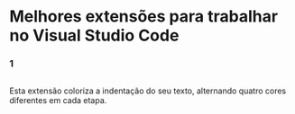 <h1>Melhores extensões para trabalhar no Visual Studio Code</h1>

<h3>1</h3>
<img src="https://raw.githubusercontent.com/oderwat/vscode-indent-rainbow/master/assets/example.png" alt="">
<p>Esta extensão coloriza a indentação do seu texto, alternando quatro cores diferentes em cada etapa.</p>
